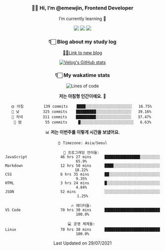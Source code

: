 <div align='center'>
  
### 👋🏻 Hi, I’m @emewjin, Frontend Developer 
I’m currently learning 🌱 
    
  <img src="https://img.shields.io/badge/javascript-F7DF1E?style=for-the-badge&logo=javascript&logoColor=black"/>
  <img src="https://img.shields.io/badge/react.js-61DAFB?style=for-the-badge&logo=react&logoColor=black"/>
    <img src="https://img.shields.io/badge/vue.js-4FC08D?style=for-the-badge&logo=vue.js&logoColor=white"/>

### 👇🏻 Blog about my study log
  [🏃🏻Link to new blog](https://emewjin.github.io/)  
  
 [![Velog's GitHub stats](https://velog-readme-stats.vercel.app/api?name=1703979&tag=javascript)](https://github.com/eungyeole/velog-readme-stats)


### 👇🏻 My wakatime stats  
  
<!--START_SECTION:waka-->
![Lines of code](https://img.shields.io/badge/%EC%A0%80%EB%8A%94%20%EC%97%AC%ED%83%9C%EA%B9%8C%EC%A7%80%20-76825%20%EC%A4%84%EC%9D%98%20%EC%BD%94%EB%93%9C%EB%A5%BC%20%EC%9E%91%EC%84%B1%ED%96%88%EC%96%B4%EC%9A%94.-blue)

**저는 아침형 인간이에요. 🐤** 

```text
🌞 아침         139 commits    ████░░░░░░░░░░░░░░░░░░░░░   16.75% 
🌆 낮　         325 commits    █████████░░░░░░░░░░░░░░░░   39.16% 
🌃 저녁         311 commits    █████████░░░░░░░░░░░░░░░░   37.47% 
🌙 밤　         55 commits     █░░░░░░░░░░░░░░░░░░░░░░░░   6.63%

```


📊 **저는 이번주를 이렇게 시간을 보냈어요.** 

```text
⌚︎ Timezone: Asia/Seoul

💬 프로그래밍 언어들: 
JavaScript               46 hrs 27 mins      ████████████████░░░░░░░░░   65.9% 
Markdown                 12 hrs 50 mins      ████░░░░░░░░░░░░░░░░░░░░░   18.22% 
CSS                      6 hrs 35 mins       ██░░░░░░░░░░░░░░░░░░░░░░░   9.35% 
HTML                     3 hrs 24 mins       █░░░░░░░░░░░░░░░░░░░░░░░░   4.84% 
JSON                     52 mins             ░░░░░░░░░░░░░░░░░░░░░░░░░   1.25%

🔥 에디터들: 
VS Code                  70 hrs 30 mins      █████████████████████████   100.0%

💻 운영 체제들: 
Linux                    70 hrs 30 mins      █████████████████████████   100.0%

```


 Last Updated on 29/07/2021
<!--END_SECTION:waka-->
 </div>
<!---
Emewjin/Emewjin is a ✨ special ✨ repository because its `README.md` (this file) appears on your GitHub profile.
You can click the Preview link to take a look at your changes.
--->
